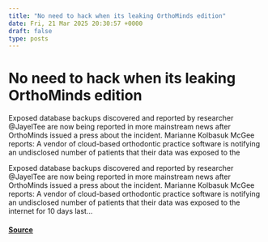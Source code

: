 ```yaml
---
title: "No need to hack when its leaking OrthoMinds edition"
date: Fri, 21 Mar 2025 20:30:57 +0000
draft: false
type: posts
---
```

# No need to hack when its leaking OrthoMinds edition





Exposed database backups discovered and reported by researcher @JayelTee are now being reported in more mainstream news after OrthoMinds issued a press about the incident. Marianne Kolbasuk McGee reports: A vendor of cloud-based orthodontic practice software is notifying an undisclosed number of patients that their data was exposed to the

Exposed database backups discovered and reported by researcher @JayelTee are now being reported in more mainstream news after OrthoMinds issued a press about the incident. Marianne Kolbasuk McGee reports: A vendor of cloud-based orthodontic practice software is notifying an undisclosed number of patients that their data was exposed to the internet for 10 days last...

#### [Source](https://databreaches.net/2025/03/21/no-need-to-hack-when-its-leaking-orthominds-edition/)

